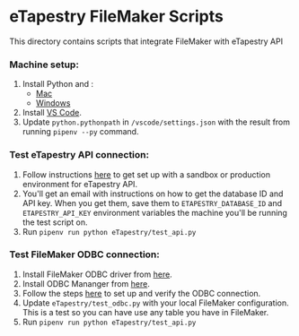 # eTapestry FileMaker Scripts
This directory contains scripts that integrate FileMaker with eTapestry API

### Machine setup:
1. Install Python and :
    - [Mac](https://docs.python-guide.org/starting/install3/osx/)
    - [Windows](https://docs.python-guide.org/starting/install3/win/)
2. Install [VS Code](https://code.visualstudio.com/).
3. Update `python.pythonpath` in `/vscode/settings.json` with the result from running `pipenv --py` command.

### Test eTapestry API connection:
1. Follow instructions [here](https://www.blackbaud.com/support/howto/coveo/etapestry/etapapi.html) to get set up with a 
sandbox or production environment for eTapestry API.
2. You'll get an email with instructions on how to get the database ID and API key. When you get them, save them to
`ETAPESTRY_DATABASE_ID` and `ETAPESTRY_API_KEY` environment variables the machine you'll be running the test script on.
3. Run `pipenv run python eTapestry/test_api.py`

### Test FileMaker ODBC connection:
1. Install FileMaker ODBC driver from [here](https://support.filemaker.com/s/answerview?language=en_US&anum=12921).
2. Install ODBC Mananger from [here](http://www.odbcmanager.net/).
3. Follow the steps [here](https://community.filemaker.com/thread/180817#comment-717424) to set up and verify the ODBC connection.
4. Update `eTapestry/test_odbc.py` with your local FileMaker configuration. This is a test so you can have use any table you have in FileMaker.
5. Run `pipenv run python eTapestry/test_api.py`
